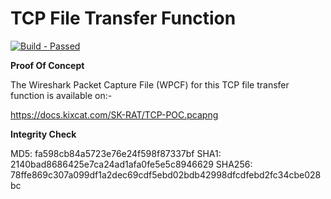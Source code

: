 # TCP File Transfer Function #

<p align="left">
    </a>
    <a href="https://github.com/SyafiqHadzir/Stealth-Kid-RAT/tree/Concept/dev/file-transfer/TCP/bin">
        <img src="https://img.shields.io/badge/Build-Passed-brightgreen.svg?style=plastic?maxAge=7200" alt="Build - Passed">
    </a>
</p>

**Proof Of Concept**

The Wireshark Packet Capture File (WPCF) for this TCP file transfer function is available on:-

<a href="https://docs.kixcat.com/SK-RAT/TCP-POC.pcapng">https://docs.kixcat.com/SK-RAT/TCP-POC.pcapng</a>

**Integrity Check**

MD5:    fa598cb84a5723e76e24f598f87337bf
SHA1:   2140bad8686425e7ca24ad1afa0fe5e5c8946629
SHA256: 78ffe869c307a099df1a2dec69cdf5ebd02bdb42998dfcdfebd2fc34cbe028bc
